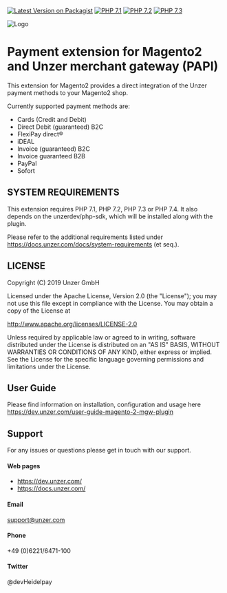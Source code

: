 [![Latest Version on Packagist](https://img.shields.io/packagist/v/unzerdev/magento2.svg?style=flat-square)](https://packagist.org/packages/unzerdev/magento2)
[![PHP 7.1](https://img.shields.io/badge/php-7.1-blue.svg)](http://www.php.net)
[![PHP 7.2](https://img.shields.io/badge/php-7.2-blue.svg)](http://www.php.net)
[![PHP 7.3](https://img.shields.io/badge/php-7.3-blue.svg)](http://www.php.net)

![Logo](https://dev.unzer.com/wp-content/uploads/2020/09/UNZER__PrimaryLogo_Raspberry_RGB.png)

# Payment extension for Magento2 and Unzer merchant gateway (PAPI)  

This extension for Magento2 provides a direct integration of the Unzer payment methods to your Magento2 shop. 

Currently supported payment methods are:
* Cards (Credit and Debit)
* Direct Debit (guaranteed) B2C
* FlexiPay direct®
* iDEAL
* Invoice (guaranteed) B2C
* Invoice guaranteed B2B
* PayPal
* Sofort

## SYSTEM REQUIREMENTS
This extension requires PHP 7.1, PHP 7.2, PHP 7.3 or PHP 7.4. 
It also depends on the unzerdev/php-sdk, which will be installed along with the plugin.

Please refer to the additional requirements listed under https://docs.unzer.com/docs/system-requirements (et seq.).

## LICENSE
Copyright (C) 2019 Unzer GmbH

Licensed under the Apache License, Version 2.0 (the "License");
you may not use this file except in compliance with the License.
You may obtain a copy of the License at

http://www.apache.org/licenses/LICENSE-2.0

Unless required by applicable law or agreed to in writing, software
distributed under the License is distributed on an "AS IS" BASIS,
WITHOUT WARRANTIES OR CONDITIONS OF ANY KIND, either express or implied.
See the License for the specific language governing permissions and
limitations under the License.

## User Guide
Please find information on installation, configuration and usage here https://dev.unzer.com/user-guide-magento-2-mgw-plugin

## Support
For any issues or questions please get in touch with our support.

#### Web pages
* https://dev.unzer.com/
* https://docs.unzer.com/
 
#### Email
support@unzer.com
 
#### Phone
+49 (0)6221/6471-100

#### Twitter
@devHeidelpay
